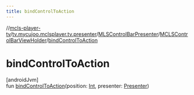 ```yaml
---
title: bindControlToAction
---
```

//[mcls-player-tv](../../../../index.html)/[tv.mycujoo.mclsplayer.tv.presenter](../../index.html)/[MLSControlBarPresenter](../index.html)/[MCLSControlBarViewHolder](index.html)/[bindControlToAction](bind-control-to-action.html)



# bindControlToAction



[androidJvm]\
fun [bindControlToAction](bind-control-to-action.html)(position: [Int](https://kotlinlang.org/api/latest/jvm/stdlib/kotlin/-int/index.html), presenter: [Presenter](https://developer.android.com/reference/kotlin/androidx/leanback/widget/Presenter.html))




